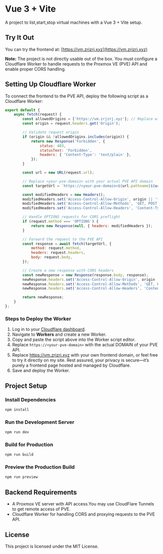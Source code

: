 # Vue 3 + Vite

A project to list,start,stop virtual machines with a Vue 3 + Vite setup.

## Try It Out

You can try the frontend at: [https://vm.zrjzrj.xyz](https://vm.zrjzrj.xyz)

**Note:** The project is not directly usable out of the box. You must configure a Cloudflare Worker to handle requests to the Proxmox VE (PVE) API and enable proper CORS handling.

## Setting Up Cloudflare Worker

To connect the frontend to the PVE API, deploy the following script as a Cloudflare Worker:

```javascript
export default {
    async fetch(request) {
        const allowedOrigins = ['https://vm.zrjzrj.xyz']; // Replace with your frontend domain or try it on my page
        const origin = request.headers.get('Origin');

        // Validate request origin
        if (origin && !allowedOrigins.includes(origin)) {
            return new Response('Forbidden', {
                status: 403,
                statusText: 'Forbidden',
                headers: { 'Content-Type': 'text/plain' },
            });
        }

        const url = new URL(request.url);

        // Replace <your-pve-domain> with your actual PVE API domain
        const targetUrl = `https://<your-pve-domain>${url.pathname}${url.search}`;

        const modifiedHeaders = new Headers();
        modifiedHeaders.set('Access-Control-Allow-Origin', origin || '*');
        modifiedHeaders.set('Access-Control-Allow-Methods', 'GET, POST, OPTIONS');
        modifiedHeaders.set('Access-Control-Allow-Headers', 'Content-Type, Authorization');

        // Handle OPTIONS requests for CORS preflight
        if (request.method === 'OPTIONS') {
            return new Response(null, { headers: modifiedHeaders });
        }

        // Forward the request to the PVE API
        const response = await fetch(targetUrl, {
            method: request.method,
            headers: request.headers,
            body: request.body,
        });

        // Create a new response with CORS headers
        const newResponse = new Response(response.body, response);
        newResponse.headers.set('Access-Control-Allow-Origin', origin || '*');
        newResponse.headers.set('Access-Control-Allow-Methods', 'GET, POST, OPTIONS');
        newResponse.headers.set('Access-Control-Allow-Headers', 'Content-Type, Authorization');

        return newResponse;
    }
};
```

### Steps to Deploy the Worker

1. Log in to your [Cloudflare dashboard](https://dash.cloudflare.com/).
2. Navigate to **Workers** and create a new Worker.
3. Copy and paste the script above into the Worker script editor.
4. Replace `https://<your-pve-domain>` with the actual DOMAIN of your PVE API.
5. Replace https://vm.zrjzrj.xyz with your own frontend domain, or feel free to try it directly on my site. Rest assured, your privacy is secure—it’s purely a frontend page hosted and managed by Cloudflare.
6. Save and deploy the Worker.

## Project Setup

### Install Dependencies

```bash
npm install
```

### Run the Development Server

```bash
npm run dev
```

### Build for Production

```bash
npm run build
```

### Preview the Production Build

```bash
npm run preview
```

## Backend Requirements

- A Proxmox VE server with API access.You may use CloudFlare Tunnels to get remote access of PVE.
- Cloudflare Worker for handling CORS and proxying requests to the PVE API.

## License

This project is licensed under the MIT License.

